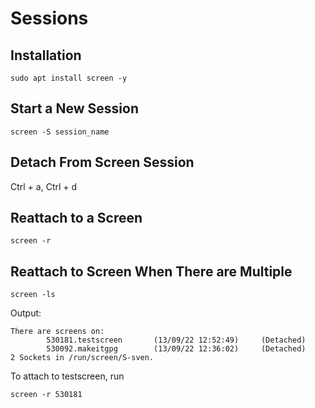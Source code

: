 # Sessions


## Installation


```
sudo apt install screen -y
```



## Start a New Session


```
screen -S session_name
```



## Detach From Screen Session

Ctrl + a, Ctrl + d


## Reattach to a Screen


```
screen -r
```



## Reattach to Screen When There are Multiple


```
screen -ls
```


Output:


```
There are screens on:
    	530181.testscreen   	(13/09/22 12:52:49) 	(Detached)
    	530092.makeitgpg    	(13/09/22 12:36:02) 	(Detached)
2 Sockets in /run/screen/S-sven.
```


To attach to testscreen, run


```
screen -r 530181
```


